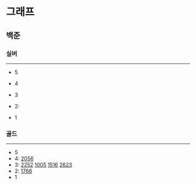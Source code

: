 # 그래프
##
## 백준

### 실버

---

- 5
- 4
- 3
- 2:

- 1

### 골드

---

- 5
- 4:
[2056](%EC%9C%84%EC%83%81%EC%A0%95%EB%A0%AC%2F2056%2F2056.md)
- 3:
[2252](%EC%9C%84%EC%83%81%EC%A0%95%EB%A0%AC%2F2252%2F2252.md)
[1005](%EC%9C%84%EC%83%81%EC%A0%95%EB%A0%AC%2F1005%2F1005.md)
[1516](%EC%9C%84%EC%83%81%EC%A0%95%EB%A0%AC%2F1516%2F1516.md)
[2623](%EC%9C%84%EC%83%81%EC%A0%95%EB%A0%AC%2F2623%2F2623.md)
- 2:
[1766](%EC%9C%84%EC%83%81%EC%A0%95%EB%A0%AC%2F1766%2F1766.md)
- 1

